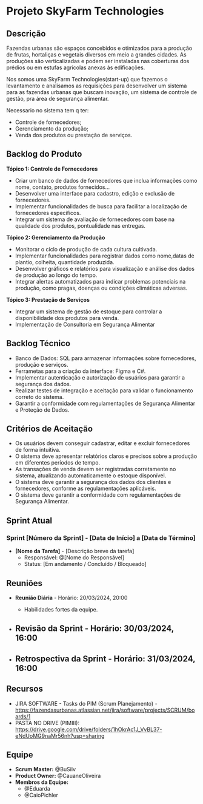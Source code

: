 # Projeto SkyFarm Technologies

## Descrição
Fazendas urbanas são espaços concebidos e otimizados para a produção de frutas, hortaliças e vegetais diversos em meio a grandes cidades. As produções são verticalizadas e podem ser instaladas nas coberturas dos prédios ou em estufas agrícolas anexas às edificações.

Nos somos uma SkyFarm Technologies(start-up) que fazemos o levantamento e analisamos as requisições para desenvolver um sistema para as fazendas urbanas que buscam inovação, um sistema de controle de gestão, pra área de segurança alimentar.

Necessario no sistema tem q ter:
 - Controle de fornecedores;
 - Gerenciamento da produção;
 - Venda dos produtos ou prestação de serviços.


## Backlog do Produto
**Tópico 1: Controle de Fornecedores**
- Criar um banco de dados de fornecedores que inclua informações como nome, contato, produtos fornecidos...
- Desenvolver uma interface para cadastro, edição e exclusão de fornecedores.
- Implementar funcionalidades de busca para facilitar a localização de fornecedores específicos.
- Integrar um sistema de avaliação de fornecedores com base na qualidade dos produtos, pontualidade nas entregas.

**Tópico 2: Gerenciamento da Produção**
- Monitorar o ciclo de produção de cada cultura cultivada.
- Implementar funcionalidades para registrar dados como nome,datas de plantio, colheita, quantidade produzida.
- Desenvolver gráficos e relatórios para visualização e análise dos dados de produção ao longo do tempo.
- Integrar alertas automatizados para indicar problemas potenciais na produção, como pragas, doenças ou condições climáticas adversas.

**Tópico 3: Prestação de Serviços**
- Integrar um sistema de gestão de estoque para controlar a disponibilidade dos produtos para venda.
- Implementação de Consultoria em Segurança Alimentar

## Backlog Técnico 
- Banco de Dados: SQL para armazenar informações sobre fornecedores, produção e serviços.
- Ferrametas para a criação da interface: Figma e C#.
- Implementar autenticação e autorização de usuários para garantir a segurança dos dados.
- Realizar testes de integração e aceitação para validar o funcionamento correto do sistema.
- Garantir a conformidade com regulamentações de Segurança Alimentar e Proteção de Dados.

## Critérios de Aceitação
- Os usuários devem conseguir cadastrar, editar e excluir fornecedores de forma intuitiva.
- O sistema deve apresentar relatórios claros e precisos sobre a produção em diferentes períodos de tempo.
- As transações de venda devem ser registradas corretamente no sistema, atualizando automaticamente o estoque disponível.
- O sistema deve garantir a segurança dos dados dos clientes e fornecedores, conforme as regulamentações aplicáveis.
- O sistema deve garantir a conformidade com regulamentações de Segurança Alimentar.

## Sprint Atual
### Sprint [Número da Sprint] - [Data de Início] a [Data de Término]


- **[Nome da Tarefa]** - [Descrição breve da tarefa]
  - Responsável: @[Nome do Responsável]
  - Status: [Em andamento / Concluído / Bloqueado]
  
## Reuniões

- **Reunião Diária** - Horário: 20/03/2024, 20:00
  - Habilidades fortes da equipe.

- **Revisão da Sprint** - Horário: 30/03/2024, 16:00
  - 

- **Retrospectiva da Sprint** - Horário: 31/03/2024, 16:00
  - 

## Recursos
- JIRA SOFTWARE - Tasks do PIM (Scrum Planejamento) - https://fazendasurbanas.atlassian.net/jira/software/projects/SCRUM/boards/1
- PASTA NO DRIVE (PIMIII): https://drive.google.com/drive/folders/1hOkrAc1J_VvBL37-eNdUoMG9naMr56nh?usp=sharing

## Equipe
- **Scrum Master:** @BuSilv
- **Product Owner:** @CauaneOliveira
- **Membros da Equipe:**
  - @Eduarda
  - @CaioPichler
